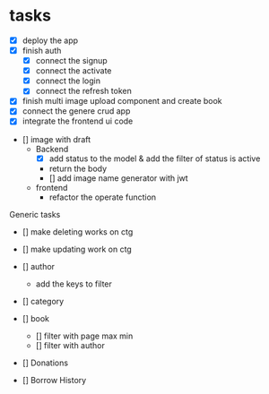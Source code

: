 
# tasks

- [x] deploy the app
- [x] finish auth
  - [x] connect the signup
  - [x] connect the activate
  - [x] connect the login
  - [x] connect the refresh token
- [x] finish multi image upload component and create book
- [x] connect the genere crud app
- [x] integrate the frontend ui code
- [] image with draft
  - Backend
    - [x] add status to the model & add the filter of status is active
    - return the body
    - [] add image name generator with jwt
  - frontend
    - refactor the operate function


Generic tasks
- [] make deleting works on ctg
- [] make updating work on ctg

- [] author
  - add the keys to filter
- [] category
- [] book
  - [] filter with page max min
  - [] filter with author
- [] Donations
- [] Borrow History